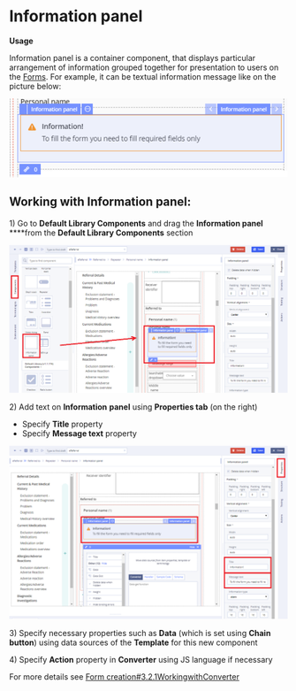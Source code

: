 # Information panel

**Usage**

Information panel is a container component, that displays particular arrangement of information grouped together for presentation to users on the [Forms](../ehr-forms-forms-in-detail/). For example, it can be textual information message like on the picture below:

![](../../.gitbook/assets/34840879.png)

## Working with Information panel: <a id="Informationpanel-WorkingwithInformationpanel:"></a>

1\) Go to **Default Library Components** and drag the **Information panel**  ****from the **Default Library Components** section

![](../../.gitbook/assets/34840914.png)

2\) Add text on **Information** **panel** using **Properties tab** \(on the right\)

* Specify **Title** property
* Specify **Message text** property

![](../../.gitbook/assets/34840905.png)

3\) Specify necessary properties such as **Data** \(which is set using **Chain button**\) using data sources of the **Template** for this new component 

4\) Specify **Action** property in **Converter** using JS language if necessary

For more details see [Form creation\#3.2.1WorkingwithConverter](https://wiki.solit-clouds.ru/display/EHR/Form+creation#Formcreation-3.2.1WorkingwithConverter)

